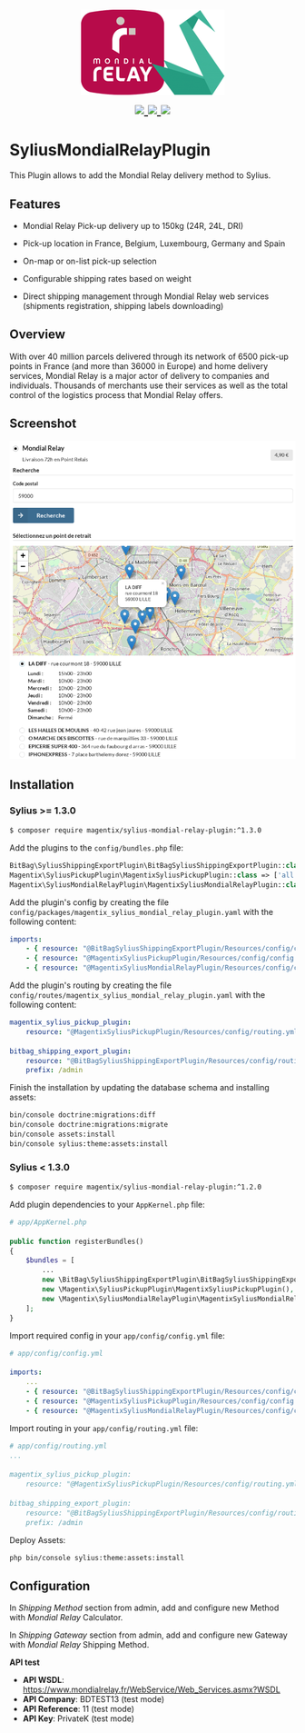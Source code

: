 <h1 align="center">
    <img src="doc/images/mondial-relay-sylius.png" alt="Mondial Relay for Sylius"/>
    <br />
    <a href="https://packagist.org/packages/magentix/sylius-mondial-relay-plugin" target="_blank">
        <img src="https://poser.pugx.org/magentix/sylius-mondial-relay-plugin/v/stable" />
    </a>
    <a href="https://packagist.org/packages/magentix/sylius-mondial-relay-plugin" target="_blank">
        <img src="https://poser.pugx.org/magentix/sylius-mondial-relay-plugin/downloads" />
    </a>
    <a href="https://packagist.org/packages/magentix/sylius-mondial-relay-plugin" target="_blank">
        <img src="https://poser.pugx.org/magentix/sylius-mondial-relay-plugin/license" />
    </a>
</h1>

# SyliusMondialRelayPlugin

This Plugin allows to add the Mondial Relay delivery method to Sylius.

## Features

* Mondial Relay Pick-up delivery up to 150kg (24R, 24L, DRI)

* Pick-up location in France, Belgium, Luxembourg, Germany and Spain

* On-map or on-list pick-up selection

* Configurable shipping rates based on weight

* Direct shipping management through Mondial Relay web services (shipments registration, shipping labels downloading)

## Overview

With over 40 million parcels delivered through its network of 6500 pick-up points in France (and more than 36000 in Europe) and home delivery services, Mondial Relay is a major actor of delivery to companies and individuals. Thousands of merchants use their services as well as the total control of the logistics process that Mondial Relay offers.

## Screenshot

![Alt text](doc/images/shipping.png "Mondial Relay Shipping Method")

## Installation

### Sylius >= 1.3.0

```bash
$ composer require magentix/sylius-mondial-relay-plugin:^1.3.0
```
    
Add the plugins to the `config/bundles.php` file:

```php
BitBag\SyliusShippingExportPlugin\BitBagSyliusShippingExportPlugin::class => ['all' => true],
Magentix\SyliusPickupPlugin\MagentixSyliusPickupPlugin::class => ['all' => true],
Magentix\SyliusMondialRelayPlugin\MagentixSyliusMondialRelayPlugin::class => ['all' => true],
```

Add the plugin's config by creating the file `config/packages/magentix_sylius_mondial_relay_plugin.yaml` with the following content:

```yaml
imports:
    - { resource: "@BitBagSyliusShippingExportPlugin/Resources/config/config.yml" }
    - { resource: "@MagentixSyliusPickupPlugin/Resources/config/config.yml" }
    - { resource: "@MagentixSyliusMondialRelayPlugin/Resources/config/config.yml" }
```
    
Add the plugin's routing by creating the file `config/routes/magentix_sylius_mondial_relay_plugin.yaml` with the following content:

```yaml
magentix_sylius_pickup_plugin:
    resource: "@MagentixSyliusPickupPlugin/Resources/config/routing.yml"
    
bitbag_shipping_export_plugin:
    resource: "@BitBagSyliusShippingExportPlugin/Resources/config/routing.yml"
    prefix: /admin
```

Finish the installation by updating the database schema and installing assets:

```bash
bin/console doctrine:migrations:diff
bin/console doctrine:migrations:migrate
bin/console assets:install
bin/console sylius:theme:assets:install
```

### Sylius < 1.3.0

```bash
$ composer require magentix/sylius-mondial-relay-plugin:^1.2.0
```

Add plugin dependencies to your `AppKernel.php` file:

```php
# app/AppKernel.php

public function registerBundles()
{
    $bundles = [
        ...
        new \BitBag\SyliusShippingExportPlugin\BitBagSyliusShippingExportPlugin(),
        new \Magentix\SyliusPickupPlugin\MagentixSyliusPickupPlugin(),
        new \Magentix\SyliusMondialRelayPlugin\MagentixSyliusMondialRelayPlugin(),
    ];
}
```

Import required config in your `app/config/config.yml` file:

```yaml
# app/config/config.yml

imports:
    ...
    - { resource: "@BitBagSyliusShippingExportPlugin/Resources/config/config.yml" }
    - { resource: "@MagentixSyliusPickupPlugin/Resources/config/config.yml" }
    - { resource: "@MagentixSyliusMondialRelayPlugin/Resources/config/config.yml" }
```
    
Import routing in your `app/config/routing.yml` file:

```yaml
# app/config/routing.yml
...

magentix_sylius_pickup_plugin:
    resource: "@MagentixSyliusPickupPlugin/Resources/config/routing.yml"
    
bitbag_shipping_export_plugin:
    resource: "@BitBagSyliusShippingExportPlugin/Resources/config/routing.yml"
    prefix: /admin
```

Deploy Assets:

```bash
php bin/console sylius:theme:assets:install
```

## Configuration

In *Shipping Method* section from admin, add and configure new Method with *Mondial Relay* Calculator.

In *Shipping Gateway* section from admin, add and configure new Gateway with *Mondial Relay* Shipping Method.

**API test**

* **API WSDL**: https://www.mondialrelay.fr/WebService/Web_Services.asmx?WSDL
* **API Company**: BDTEST13 (test mode)
* **API Reference**: 11 (test mode)
* **API Key**: PrivateK (test mode)